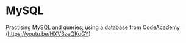# MySQL
Practising MySQL and queries, using a database from CodeAcademy (https://youtu.be/HXV3zeQKqGY)
